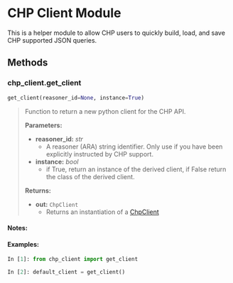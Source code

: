 # CHP Client Module
This is a helper module to allow CHP users to quickly build, load, and save CHP supported JSON queries.

## Methods

### chp_client.get_client
```python
get_client(reasoner_id=None, instance=True)       
```
> Function to return a new python client for the CHP API.
>
> **Parameters:**
> * **reasoner_id:** *str*
>   * A reasoner (ARA) string identifier. Only use if you have been explicitly instructed by CHP support.
> * **instance:** *bool*
>   * if True, return an instance of the derived client, if False return the class of the derived
            client.
>
> **Returns:** 
> * **out:** `ChpClient`
>   * Returns an instantiation of a [ChpClient](client.md#chp_clientclientchpclient)

#### Notes:

#### Examples:
```python
In [1]: from chp_client import get_client

In [2]: default_client = get_client()
```
